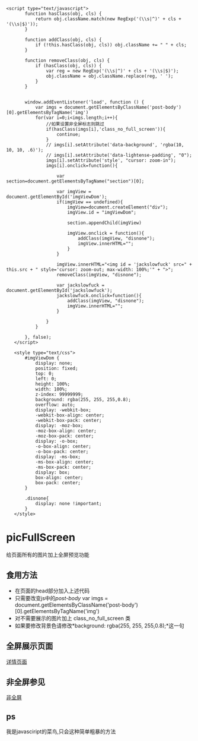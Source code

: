  ```
 <script type="text/javascript">
        function hasClass(obj, cls) {
            return obj.className.match(new RegExp('(\\s|^)' + cls + '(\\s|$)'));
        }
         
        function addClass(obj, cls) {
            if (!this.hasClass(obj, cls)) obj.className += " " + cls;
        }
         
        function removeClass(obj, cls) {
            if (hasClass(obj, cls)) {
                var reg = new RegExp('(\\s|^)' + cls + '(\\s|$)');
                obj.className = obj.className.replace(reg, ' ');
            }
        }


        window.addEventListener('load', function () {
            var imgs = document.getElementsByClassName('post-body')[0].getElementsByTagName('img')
            for(var i=0;i<imgs.length;i++){
                //如果设置非全屏标志则跳过
                if(hasClass(imgs[i],'class_no_full_screen')){
                    continue;
                }
                // imgs[i].setAttribute('data-background', 'rgba(10, 10, 10, .6)');
                // imgs[i].setAttribute('data-lightense-padding', "0");
                imgs[i].setAttribute('style', "cursor: zoom-in");
                imgs[i].onclick=function(){
                
                    var section=document.getElementsByTagName("section")[0];

                    var imgView = document.getElementById('imgViewDom');
                    if(imgView == undefined){
                        imgView=document.createElement("div");
                        imgView.id = "imgViewDom";

                        section.appendChild(imgView)

                        imgView.onclick = function(){
                            addClass(imgView, "disnone");
                            imgView.innerHTML="";
                        }
                    }
            
                    imgView.innerHTML="<img id = 'jackslowfuck' src=" + this.src + " style='cursor: zoom-out; max-width: 100%;'" + ">";
                    removeClass(imgView, "disnone");

                    var jackslowfuck = document.getElementById('jackslowfuck');
                    jackslowfuck.onclick=function(){
                        addClass(imgView, "disnone");
                        imgView.innerHTML="";
                    }

                }
            }
            
        }, false);
    </script>

    <style type="text/css">
        #imgViewDom {
            display: none;
            position: fixed;
            top: 0;
            left: 0;
            height: 100%;
            width: 100%;
            z-index: 99999999;
            background: rgba(255, 255, 255,0.8);
            overflow: auto;
            display: -webkit-box;
            -webkit-box-align: center;
            -webkit-box-pack: center;
            display: -moz-box;
            -moz-box-align: center;
            -moz-box-pack: center;
            display: -o-box;
            -o-box-align: center;
            -o-box-pack: center;
            display: -ms-box;
            -ms-box-align: center;
            -ms-box-pack: center;
            display: box;
            box-align: center;
            box-pack: center;
        }

        .disnone{
            display: none !important;
        }
    </style>
```

# picFullScreen
给页面所有的图片加上全屏预览功能

## 食用方法
* 在页面的head部分加入上述代码
* 只需要改变js中的*post-body*  var imgs = document.getElementsByClassName('post-body')[0].getElementsByTagName('img')
* 对不需要展示的图片加上 class_no_full_screen 类
* 如果要修改背景色请修改*background: rgba(255, 255, 255,0.8);*这一句

## 全屏展示页面
[详情页面](https://spygg.github.io/2019/04/21/%E7%BB%99%E9%A1%B5%E9%9D%A2%E6%89%80%E6%9C%89%E7%9A%84%E5%9B%BE%E7%89%87%E5%8A%A0%E4%B8%8A%E5%85%A8%E5%B1%8F%E9%A2%84%E8%A7%88%E5%8A%9F%E8%83%BD/)


## 非全屏参见
[非全屏](https://spygg.github.io/about/)


## ps
我是javasciript的菜鸟,只会这种简单粗暴的方法


